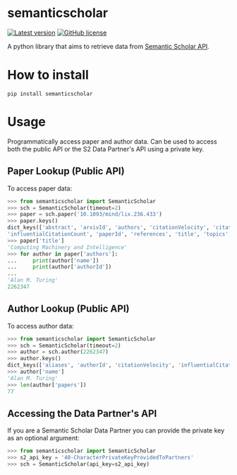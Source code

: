 # semanticscholar

[![Latest version](https://img.shields.io/pypi/v/semanticscholar)](https://pypi.org/project/semanticscholar)
[![GitHub license](https://img.shields.io/github/license/danielnsilva/semanticscholar)](https://github.com/danielnsilva/semanticscholar/blob/master/LICENSE)

A python library that aims to retrieve data from [Semantic Scholar API](https://api.semanticscholar.org/).

# How to install
```
pip install semanticscholar
```

# Usage
Programmatically access paper and author data.
Can be used to access both the public API or the S2 Data Partner's API using a private key.

## Paper Lookup (Public API)
To access paper data:
```python
>>> from semanticscholar import SemanticScholar
>>> sch = SemanticScholar(timeout=2)
>>> paper = sch.paper('10.1093/mind/lix.236.433')
>>> paper.keys()
dict_keys(['abstract', 'arxivId', 'authors', 'citationVelocity', 'citations', 'doi',
'influentialCitationCount', 'paperId', 'references', 'title', 'topics', 'url', 'venue', 'year'])
>>> paper['title']
'Computing Machinery and Intelligence'
>>> for author in paper['authors']:
...     print(author['name'])
...     print(author['authorId'])
...
'Alan M. Turing'
2262347
```

## Author Lookup (Public API)
To access author data:
```python
>>> from semanticscholar import SemanticScholar
>>> sch = SemanticScholar(timeout=2)
>>> author = sch.author(2262347)
>>> author.keys()
dict_keys(['aliases', 'authorId', 'citationVelocity', 'influentialCitationCount', 'name', 'papers', 'url'])
>>> author['name']
'Alan M. Turing'
>>> len(author['papers'])
77
```

## Accessing the Data Partner's API
If you are a Semantic Scholar Data Partner you can provide the private key as an optional argument:
```python
>>> from semanticscholar import SemanticScholar
>>> s2_api_key = '40-CharacterPrivateKeyProvidedToPartners'
>>> sch = SemanticScholar(api_key=s2_api_key)
```
